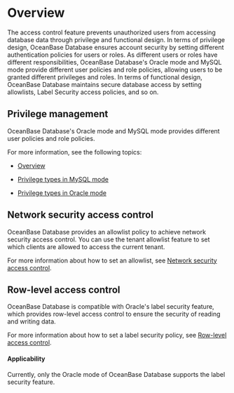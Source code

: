 # Overview

The access control feature prevents unauthorized users from accessing database data through privilege and functional design. In terms of privilege design, OceanBase Database ensures account security by setting different authentication policies for users or roles. As different users or roles have different responsibilities, OceanBase Database's Oracle mode and MySQL mode provide different user policies and role policies, allowing users to be granted different privileges and roles. In terms of functional design, OceanBase Database maintains secure database access by setting allowlists, Label Security access policies, and so on.

## Privilege management

OceanBase Database's Oracle mode and MySQL mode provides different user policies and role policies.

For more information, see the following topics:

* [Overview](2.user-and-permission/1.user-and-permission-overview.md)

* [Privilege types in MySQL mode](2.user-and-permission/2.permission-of-mysql-mode/1.permission-classification-of-mysql.md)

* [Privilege types in Oracle mode](2.user-and-permission/3.permission-of-oracle-mode/1.permission-classification-of-oracle-mode.md)

## Network security access control

OceanBase Database provides an allowlist policy to achieve network security access control. You can use the tenant allowlist feature to set which clients are allowed to access the current tenant.

For more information about how to set an allowlist, see [Network security access control](3.network-security-access-control.md).

## Row-level access control

OceanBase Database is compatible with Oracle's label security feature, which provides row-level access control to ensure the security of reading and writing data.

For more information about how to set a label security policy, see [Row-level access control](4.row-level-access-control.md).

<main id="notice">
    <h4>Applicability</h4>
    <p>Currently, only the Oracle mode of OceanBase Database supports the label security feature. </p>
</main>
